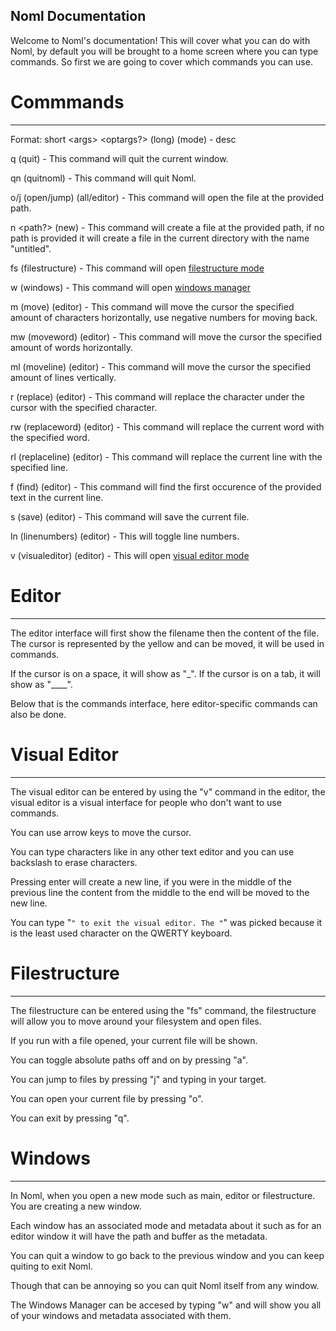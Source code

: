 Noml Documentation
------------------
Welcome to Noml's documentation! This will cover what you can do with Noml, by default you will be brought to a home screen where you can type commands. So first we are going to cover which commands you can use.

# Commmands
-----------
Format: short \<args> <optargs?> (long) (mode) - desc

q (quit) - This command will quit the current window.

qn (quitnoml) - This command will quit Noml.

o/j <path> (open/jump) (all/editor) - This command will open the file at the provided path.

n <path?> (new) - This command will create a file at the provided path, if no path is provided it will create a file in the current directory with the name "untitled".

fs (filestructure) - This command will open [filestructure mode](#filestructure)

w (windows) - This command will open [windows manager](#windows)

m <amount> (move) (editor) - This command will move the cursor the specified amount of characters horizontally, use negative numbers for moving back.

mw <amount> (moveword) (editor) - This command will move the cursor the specified amount of words horizontally.

ml <amount> (moveline) (editor) - This command will move the cursor the specified amount of lines vertically.

r <char> (replace) (editor) - This command will replace the character under the cursor with the specified character.

rw <word> (replaceword) (editor) - This command will replace the current word with the specified word.

rl <line> (replaceline) (editor) - This command will replace the current line with the specified line.

f <text> (find) (editor) - This command will find the first occurence of the provided text in the current line.

s (save) (editor) - This command will save the current file.

ln (linenumbers) (editor) - This will toggle line numbers.

v (visualeditor) (editor) - This will open [visual editor mode](#visual-editor)

# Editor
--------
The editor interface will first show the filename then the content of the file. The cursor is represented by the yellow and can be moved, it will be used in commands.

If the cursor is on a space, it will show as "\_". If the cursor is on a tab, it will show as "____".

Below that is the commands interface, here editor-specific commands can also be done.

# Visual Editor
---------------
The visual editor can be entered by using the "v" command in the editor, the visual editor is a visual interface for people who don't want to use commands.

You can use arrow keys to move the cursor.

You can type characters like in any other text editor and you can use backslash to erase characters.

Pressing enter will create a new line, if you were in the middle of the previous line the content from the middle to the end will be moved to the new line.

You can type "`" to exit the visual editor. The "`" was picked because it is the least used character on the QWERTY keyboard.

# Filestructure
---------------
The filestructure can be entered using the "fs" command, the filestructure will allow you to move around your filesystem and open files.

If you run with a file opened, your current file will be shown.

You can toggle absolute paths off and on by pressing "a".

You can jump to files by pressing "j" and typing in your target.

You can open your current file by pressing "o".

You can exit by pressing "q".

# Windows
---------
In Noml, when you open a new mode such as main, editor or filestructure. You are creating a new window.

Each window has an associated mode and metadata about it such as for an editor window it will have the path and buffer as the metadata.

You can quit a window to go back to the previous window and you can keep quiting to exit Noml.

Though that can be annoying so you can quit Noml itself from any window.

The Windows Manager can be accesed by typing "w" and will show you all of your windows and metadata associated with them.
